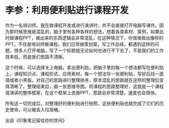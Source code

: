 # 李参：利用便利贴进行课程开发


作为一名培训师，我在做课程开发或进行演讲时，并不会直接打开电脑写课件。因为那时候思维是混乱的，脑子里有各种各样的想法，想着各类素材、案例，如果此时做课程PPT，做出来的东西逻辑会非常混乱，在这种情况下，你很难做出像样的PPT。不仅是培训师做课程，我们日常做策划案，写工作总结，都遇到这样的问题，很多人打开电脑，写了一个标题就无论如何也进行不下去了，不是我们的工作效率低，而是我们思路不清晰。

这个时候，可以选择关上电脑。拿出便利贴，把脑子里的每一个想法都写在便利贴上。课程知识点、课程形式、应用素材，每一个想法写一张便利贴，写好后找一面墙或者小黑板，对自己的思路进行整理排序，原本混乱的思路就在这样的整理后变得清晰了。整理结束后，画一张思维导图。将课程的思路整理好，这就是一个课程或演讲的整体框架，在这个框架上去做PPT，思路会非常清楚，速度也会很快。

所有这一切完成后，对整理好的便利贴进行拍照，这些便利贴也就完成了它们的历史使命，可以被丢入垃圾桶。

出自《印象笔记留给你的空间》

